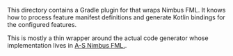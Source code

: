This directory contains a Gradle plugin for that wraps Nimbus FML. It knows how to process feature manifest definitions and generate Kotlin bindings for the configured features.

This is mostly a thin wrapper around the actual code generator whose implementation lives in [A-S Nimbus FML.](https://github.com/mozilla/application-services/tree/main/components/support/nimbus-fml).

